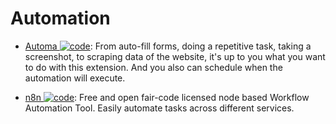 # Automation

- [Automa ![code](https://ng-tech.icu/assets/code.svg)](https://github.com/Kholid060/automa): From auto-fill forms, doing a repetitive task, taking a screenshot, to scraping data of the website, it's up to you what you want to do with this extension. And you also can schedule when the automation will execute.

- [n8n ![code](https://ng-tech.icu/assets/code.svg)](https://github.com/n8n-io/n8n): Free and open fair-code licensed node based Workflow Automation Tool. Easily automate tasks across different services.
